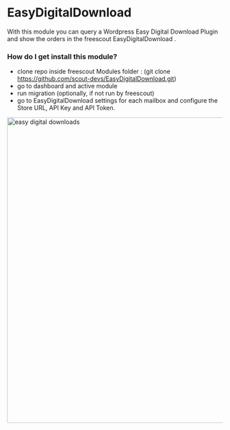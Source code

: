 # EasyDigitalDownload
With this module you can query a Wordpress Easy Digital Download Plugin and show the orders in the freescout EasyDigitalDownload .

### How do I get install this module? ###

* clone repo inside freescout Modules folder : (git clone https://github.com/scout-devs/EasyDigitalDownload.git)
* go to dashboard and active module
* run migration (optionally, if not run by freescout)
* go to EasyDigitalDownload settings for each mailbox and configure the Store URL, API Key and API Token.
<img width="714" alt="easy digital downloads" src="https://user-images.githubusercontent.com/84848350/119823377-5ddccc80-bf12-11eb-9951-5505e6e0a744.png">
 
